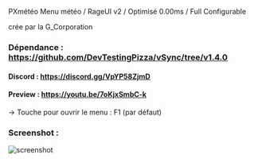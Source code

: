 PXmétéo
Menu météo / RageUI v2 / Optimisé 0.00ms / Full Configurable

crée par la G_Corporation 

### Dépendance : https://github.com/DevTestingPizza/vSync/tree/v1.4.0

#### Discord : https://discord.gg/VpYP58ZjmD

#### Preview : https://youtu.be/7oKjxSmbC-k

-> Touche pour ouvrir le menu : F1 (par défaut)

### Screenshot :

![screenshot](https://media.discordapp.net/attachments/658236178268684291/914622941872918529/unknown.png)


